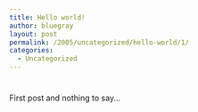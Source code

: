 ```yaml
---
title: Hello world!
author: bluegray
layout: post
permalink: /2005/uncategorized/hello-world/1/
categories:
  - Uncategorized
---
```

# 

First post and nothing to say...